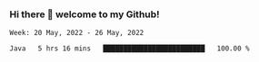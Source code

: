 ### Hi there 👋 welcome to my Github! 

<!--START_SECTION:waka-->
```text
Week: 20 May, 2022 - 26 May, 2022

Java   5 hrs 16 mins   █████████████████████████   100.00 % 
```
<!--END_SECTION:waka-->
